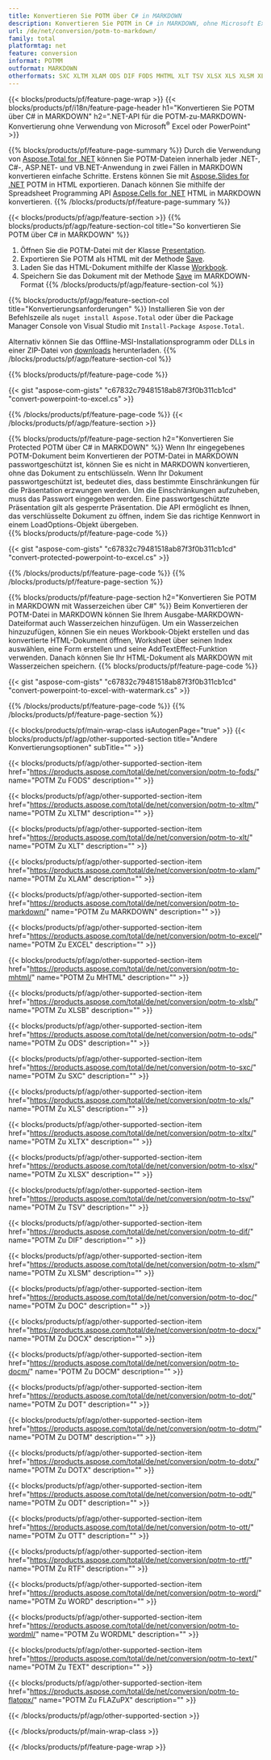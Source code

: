 ```yaml
---
title: Konvertieren Sie POTM über C# in MARKDOWN
description: Konvertieren Sie POTM in C# in MARKDOWN, ohne Microsoft Excel oder Powerpoint zu verwenden
url: /de/net/conversion/potm-to-markdown/
family: total
platformtag: net
feature: conversion
informat: POTMM
outformat: MARKDOWN
otherformats: SXC XLTM XLAM ODS DIF FODS MHTML XLT TSV XLSX XLS XLSM XLTX EXCEL MARKDOWN XLSB DOC DOCX DOCM DOT DOTM DOTX ODT OTT RTF WORD WORDML TEXT FLATOPX
---
```

{{< blocks/products/pf/feature-page-wrap >}}
{{< blocks/products/pf/i18n/feature-page-header h1="Konvertieren Sie POTM über C# in MARKDOWN" h2=".NET-API für die POTM-zu-MARKDOWN-Konvertierung ohne Verwendung von Microsoft<sup>&reg;</sup> Excel oder PowerPoint" >}}

{{% blocks/products/pf/feature-page-summary %}}
Durch die Verwendung von [Aspose.Total for .NET](https://products.aspose.com/total/net/) können Sie POTM-Dateien innerhalb jeder .NET-, C#-, ASP.NET- und VB.NET-Anwendung in zwei Fällen in MARKDOWN konvertieren einfache Schritte. Erstens können Sie mit [Aspose.Slides for .NET](https://products.aspose.com/slides/net/) POTM in HTML exportieren. Danach können Sie mithilfe der Spreadsheet Programming API [Aspose.Cells for .NET](https://products.aspose.com/cells/net/) HTML in MARKDOWN konvertieren.
{{% /blocks/products/pf/feature-page-summary  %}}

{{< blocks/products/pf/agp/feature-section >}}
{{% blocks/products/pf/agp/feature-section-col title="So konvertieren Sie POTM über C# in MARKDOWN" %}}
1. Öffnen Sie die POTM-Datei mit der Klasse [Presentation](https://apireference.aspose.com/slides/net/aspose.slides/presentation).
2. Exportieren Sie POTM als HTML mit der Methode [Save](https://apireference.aspose.com/slides/net/aspose.slides.presentation/save/methods/5).
3. Laden Sie das HTML-Dokument mithilfe der Klasse [Workbook](https://apireference.aspose.com/cells/net/aspose.cells/workbook).
4. Speichern Sie das Dokument mit der Methode [Save](https://apireference.aspose.com/cells/net/aspose.cells.workbook/save/methods/4) im MARKDOWN-Format
{{% /blocks/products/pf/agp/feature-section-col %}}

{{% blocks/products/pf/agp/feature-section-col title="Konvertierungsanforderungen" %}}
Installieren Sie von der Befehlszeile als ```nuget install Aspose.Total``` oder über die Package Manager Console von Visual Studio mit ```Install-Package Aspose.Total```.

Alternativ können Sie das Offline-MSI-Installationsprogramm oder DLLs in einer ZIP-Datei von [downloads](https://downloads.aspose.com/total/net) herunterladen.
{{% /blocks/products/pf/agp/feature-section-col %}}

{{% blocks/products/pf/feature-page-code %}}

{{< gist "aspose-com-gists" "c67832c79481518ab87f3f0b311cb1cd" "convert-powerpoint-to-excel.cs" >}}


{{% /blocks/products/pf/feature-page-code %}}
{{< /blocks/products/pf/agp/feature-section >}}

{{% blocks/products/pf/feature-page-section  h2="Konvertieren Sie Protected POTM über C# in MARKDOWN" %}}
Wenn Ihr eingegebenes POTM-Dokument beim Konvertieren der POTM-Datei in MARKDOWN passwortgeschützt ist, können Sie es nicht in MARKDOWN konvertieren, ohne das Dokument zu entschlüsseln. Wenn Ihr Dokument passwortgeschützt ist, bedeutet dies, dass bestimmte Einschränkungen für die Präsentation erzwungen werden. Um die Einschränkungen aufzuheben, muss das Passwort eingegeben werden. Eine passwortgeschützte Präsentation gilt als gesperrte Präsentation. Die API ermöglicht es Ihnen, das verschlüsselte Dokument zu öffnen, indem Sie das richtige Kennwort in einem LoadOptions-Objekt übergeben.  
{{% blocks/products/pf/feature-page-code %}}

{{< gist "aspose-com-gists" "c67832c79481518ab87f3f0b311cb1cd" "convert-protected-powerpoint-to-excel.cs" >}}

{{% /blocks/products/pf/feature-page-code  %}}
{{% /blocks/products/pf/feature-page-section %}}

{{% blocks/products/pf/feature-page-section  h2="Konvertieren Sie POTM in MARKDOWN mit Wasserzeichen über C#" %}}
Beim Konvertieren der POTM-Datei in MARKDOWN können Sie Ihrem Ausgabe-MARKDOWN-Dateiformat auch Wasserzeichen hinzufügen. Um ein Wasserzeichen hinzuzufügen, können Sie ein neues Workbook-Objekt erstellen und das konvertierte HTML-Dokument öffnen, Worksheet über seinen Index auswählen, eine Form erstellen und seine AddTextEffect-Funktion verwenden. Danach können Sie Ihr HTML-Dokument als MARKDOWN mit Wasserzeichen speichern. 
{{% blocks/products/pf/feature-page-code %}}

{{< gist "aspose-com-gists" "c67832c79481518ab87f3f0b311cb1cd" "convert-powerpoint-to-excel-with-watermark.cs" >}}

{{% /blocks/products/pf/feature-page-code  %}}
{{% /blocks/products/pf/feature-page-section %}}

{{< blocks/products/pf/main-wrap-class isAutogenPage="true" >}}
{{< blocks/products/pf/agp/other-supported-section title="Andere Konvertierungsoptionen" subTitle="" >}}

{{< blocks/products/pf/agp/other-supported-section-item href="https://products.aspose.com/total/de/net/conversion/potm-to-fods/" name="POTM Zu FODS" description="" >}}

{{< blocks/products/pf/agp/other-supported-section-item href="https://products.aspose.com/total/de/net/conversion/potm-to-xltm/" name="POTM Zu XLTM" description="" >}}

{{< blocks/products/pf/agp/other-supported-section-item href="https://products.aspose.com/total/de/net/conversion/potm-to-xlt/" name="POTM Zu XLT" description="" >}}

{{< blocks/products/pf/agp/other-supported-section-item href="https://products.aspose.com/total/de/net/conversion/potm-to-xlam/" name="POTM Zu XLAM" description="" >}}

{{< blocks/products/pf/agp/other-supported-section-item href="https://products.aspose.com/total/de/net/conversion/potm-to-markdown/" name="POTM Zu MARKDOWN" description="" >}}

{{< blocks/products/pf/agp/other-supported-section-item href="https://products.aspose.com/total/de/net/conversion/potm-to-excel/" name="POTM Zu EXCEL" description="" >}}

{{< blocks/products/pf/agp/other-supported-section-item href="https://products.aspose.com/total/de/net/conversion/potm-to-mhtml/" name="POTM Zu MHTML" description="" >}}

{{< blocks/products/pf/agp/other-supported-section-item href="https://products.aspose.com/total/de/net/conversion/potm-to-xlsb/" name="POTM Zu XLSB" description="" >}}

{{< blocks/products/pf/agp/other-supported-section-item href="https://products.aspose.com/total/de/net/conversion/potm-to-ods/" name="POTM Zu ODS" description="" >}}

{{< blocks/products/pf/agp/other-supported-section-item href="https://products.aspose.com/total/de/net/conversion/potm-to-sxc/" name="POTM Zu SXC" description="" >}}

{{< blocks/products/pf/agp/other-supported-section-item href="https://products.aspose.com/total/de/net/conversion/potm-to-xls/" name="POTM Zu XLS" description="" >}}

{{< blocks/products/pf/agp/other-supported-section-item href="https://products.aspose.com/total/de/net/conversion/potm-to-xltx/" name="POTM Zu XLTX" description="" >}}

{{< blocks/products/pf/agp/other-supported-section-item href="https://products.aspose.com/total/de/net/conversion/potm-to-xlsx/" name="POTM Zu XLSX" description="" >}}

{{< blocks/products/pf/agp/other-supported-section-item href="https://products.aspose.com/total/de/net/conversion/potm-to-tsv/" name="POTM Zu TSV" description="" >}}

{{< blocks/products/pf/agp/other-supported-section-item href="https://products.aspose.com/total/de/net/conversion/potm-to-dif/" name="POTM Zu DIF" description="" >}}

{{< blocks/products/pf/agp/other-supported-section-item href="https://products.aspose.com/total/de/net/conversion/potm-to-xlsm/" name="POTM Zu XLSM" description="" >}}

{{< blocks/products/pf/agp/other-supported-section-item href="https://products.aspose.com/total/de/net/conversion/potm-to-doc/" name="POTM Zu DOC" description="" >}}

{{< blocks/products/pf/agp/other-supported-section-item href="https://products.aspose.com/total/de/net/conversion/potm-to-docx/" name="POTM Zu DOCX" description="" >}}

{{< blocks/products/pf/agp/other-supported-section-item href="https://products.aspose.com/total/de/net/conversion/potm-to-docm/" name="POTM Zu DOCM" description="" >}}

{{< blocks/products/pf/agp/other-supported-section-item href="https://products.aspose.com/total/de/net/conversion/potm-to-dot/" name="POTM Zu DOT" description="" >}}

{{< blocks/products/pf/agp/other-supported-section-item href="https://products.aspose.com/total/de/net/conversion/potm-to-dotm/" name="POTM Zu DOTM" description="" >}}

{{< blocks/products/pf/agp/other-supported-section-item href="https://products.aspose.com/total/de/net/conversion/potm-to-dotx/" name="POTM Zu DOTX" description="" >}}

{{< blocks/products/pf/agp/other-supported-section-item href="https://products.aspose.com/total/de/net/conversion/potm-to-odt/" name="POTM Zu ODT" description="" >}}

{{< blocks/products/pf/agp/other-supported-section-item href="https://products.aspose.com/total/de/net/conversion/potm-to-ott/" name="POTM Zu OTT" description="" >}}

{{< blocks/products/pf/agp/other-supported-section-item href="https://products.aspose.com/total/de/net/conversion/potm-to-rtf/" name="POTM Zu RTF" description="" >}}

{{< blocks/products/pf/agp/other-supported-section-item href="https://products.aspose.com/total/de/net/conversion/potm-to-word/" name="POTM Zu WORD" description="" >}}

{{< blocks/products/pf/agp/other-supported-section-item href="https://products.aspose.com/total/de/net/conversion/potm-to-wordml/" name="POTM Zu WORDML" description="" >}}

{{< blocks/products/pf/agp/other-supported-section-item href="https://products.aspose.com/total/de/net/conversion/potm-to-text/" name="POTM Zu TEXT" description="" >}}

{{< blocks/products/pf/agp/other-supported-section-item href="https://products.aspose.com/total/de/net/conversion/potm-to-flatopx/" name="POTM Zu FLAZuPX" description="" >}}



{{< /blocks/products/pf/agp/other-supported-section >}}

{{< /blocks/products/pf/main-wrap-class >}}

{{< /blocks/products/pf/feature-page-wrap >}}